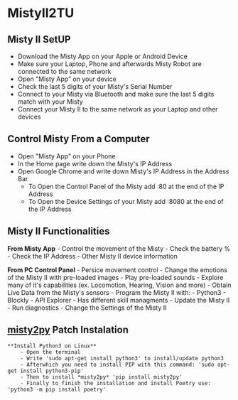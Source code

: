 # MistyII2TU

## Misty II SetUP
 - Download the Misty App on your Apple or Android Device
 - Make sure your Laptop, Phone and afterwards Misty Robot are connected to the same network
 - Open "Misty App" on your device
 - Check the last 5 digits of your Misty's Serial Number
 - Connect to your Misty via Bluetooth and make sure the last 5 digits match with your Misty
 - Connect your Misty II to the same network as your Laptop and other devices
 
## Control Misty From a Computer
 - Open "Misty App" on your Phone
 - In the Home page write down the Misty's IP Address
 - Open Google Chrome and write down Misty's IP Address in the Address Bar
   - To Open the Control Panel of the Misty add :80 at the end of the IP Address
   - To Open the Device Settings of your Misty add :8080 at the end of the IP Address

## Misty II Functionalities
 **From Misty App**
    - Control the movement of the Misty
    - Check the battery %
    - Check the IP Address
    - Other Misty II device information
 
 **From PC Control Panel**
    - Persice movement control
    - Change the emotions of the Misty II with pre-loaded images
    - Play pre-loaded sounds
    - Explore many of it's capabilities (ex. Locomotion, Hearing, Vision and more)
    - Obtain Live Data from the Misty's sensors
    - Program the Misty II with:
        - Python3
        - Blockly
        - API Explorer
    - Has different skill managments
    - Update the Misty II
    - Run diagnostics
    - Change the Settings of the Misty II
       
## [misty2py](https://chrisscarred.github.io/misty2py/#getting-started) Patch Instalation 
    **Install Python3 on Linux**
        - Open the terminal
        - Write 'sudo apt-get install python3' to install/update python3
        - Afterwhich you need to install PIP with this command: 'sudo apt-get install python3-pip'
        - Then to install *misty2py* 'pip install misty2py'
        - Finally to finish the installation and install Poetry use: 'python3 -m pip install poetry'
